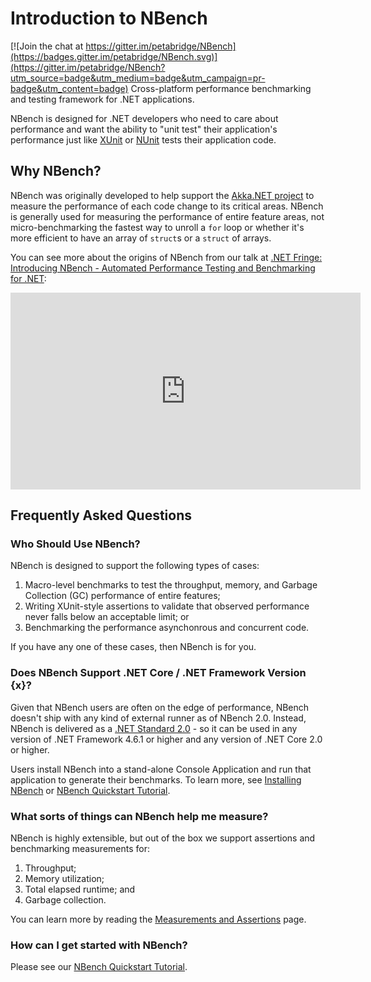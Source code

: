 # Introduction to NBench

[![Join the chat at https://gitter.im/petabridge/NBench](https://badges.gitter.im/petabridge/NBench.svg)](https://gitter.im/petabridge/NBench?utm_source=badge&utm_medium=badge&utm_campaign=pr-badge&utm_content=badge)
Cross-platform performance benchmarking and testing framework for .NET applications.

NBench is designed for .NET developers who need to care about performance and want the ability to "unit test" their application's performance just like [XUnit](https://github.com/xunit/xunit) or [NUnit](http://nunit.org/) tests their application code.

## Why NBench?
NBench was originally developed to help support the [Akka.NET project](https://getakka.net/) to measure the performance of each code change to its critical areas. NBench is generally used for measuring the performance of entire feature areas, not micro-benchmarking the fastest way to unroll a `for` loop or whether it's more efficient to have an array of `struct`s or a `struct` of arrays.

You can see more about the origins of NBench from our talk at [.NET Fringe: Introducing NBench - Automated Performance Testing and Benchmarking for .NET](https://www.youtube.com/watch?v=EWWMAhAERFg):

<iframe width="560" height="315" src="https://www.youtube.com/embed/EWWMAhAERFg" frameborder="0" allow="accelerometer; autoplay; encrypted-media; gyroscope; picture-in-picture" allowfullscreen></iframe>

## Frequently Asked Questions

### Who Should Use NBench?
NBench is designed to support the following types of cases:

1. Macro-level benchmarks to test the throughput, memory, and Garbage Collection (GC) performance of entire features;
2. Writing XUnit-style assertions to validate that observed performance never falls below an acceptable limit; or
3. Benchmarking the performance asynchonrous and concurrent code.

If you have any one of these cases, then NBench is for you.

### Does NBench Support .NET Core / .NET Framework Version {x}?
Given that NBench users are often on the edge of performance, NBench doesn't ship with any kind of external runner as of NBench 2.0. Instead, NBench is delivered as a [.NET Standard 2.0](https://docs.microsoft.com/en-us/dotnet/standard/net-standard) - so it can be used in any version of .NET Framework 4.6.1 or higher and any version of .NET Core 2.0 or higher.

Users install NBench into a stand-alone Console Application and run that application to generate their benchmarks. To learn more, see [Installing NBench](install.md) or  [NBench Quickstart Tutorial](quickstart.md).

### What sorts of things can NBench help me measure?
NBench is highly extensible, but out of the box we support assertions and benchmarking measurements for:

1. Throughput;
2. Memory utilization;
3. Total elapsed runtime; and
4. Garbage collection.

You can learn more by reading the [Measurements and Assertions](measurements.md) page.

### How can I get started with NBench?
Please see our [NBench Quickstart Tutorial](quickstart.md).
